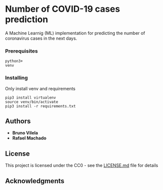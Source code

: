 # Number of COVID-19 cases prediction

A Machine Learnig (ML) implementation for predicting the number of coronavirus cases in the next days. 

### Prerequisites


```
python3+
venv
```

### Installing

Only install venv and requirements

```
pip3 install virtualenv
source venv/bin/activate
pip3 install -r requirements.txt
```

## Authors

* **Bruno Vilela** 
* **Rafael Machado** 

## License

This project is licensed under the CC0 - see the [LICENSE.md](LICENSE.md) file for details

## Acknowledgments



